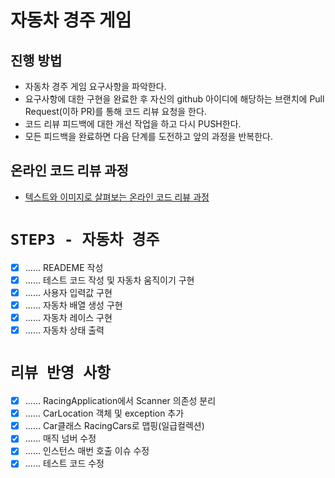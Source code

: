 # 자동차 경주 게임
## 진행 방법
* 자동차 경주 게임 요구사항을 파악한다.
* 요구사항에 대한 구현을 완료한 후 자신의 github 아이디에 해당하는 브랜치에 Pull Request(이하 PR)를 통해 코드 리뷰 요청을 한다.
* 코드 리뷰 피드백에 대한 개선 작업을 하고 다시 PUSH한다.
* 모든 피드백을 완료하면 다음 단계를 도전하고 앞의 과정을 반복한다.

## 온라인 코드 리뷰 과정
* [텍스트와 이미지로 살펴보는 온라인 코드 리뷰 과정](https://github.com/next-step/nextstep-docs/tree/master/codereview)

# `STEP3 - 자동차 경주`
- [X] ...... READEME 작성
- [X] ...... 테스트 코드 작성 및 자동차 움직이기 구현
- [X] ...... 사용자 입력값 구현
- [X] ...... 자동차 배열 생성 구현
- [X] ...... 자동차 레이스 구현
- [X] ...... 자동차 상태 출력

# `리뷰 반영 사항`
- [X] ...... RacingApplication에서 Scanner 의존성 분리
- [X] ...... CarLocation 객체 및 exception 추가
- [X] ...... Car클래스 RacingCars로 맵핑(일급컬렉션)
- [X] ...... 매직 넘버 수정
- [X] ...... 인스턴스 매번 호출 이슈 수정
- [X] ...... 테스트 코드 수정